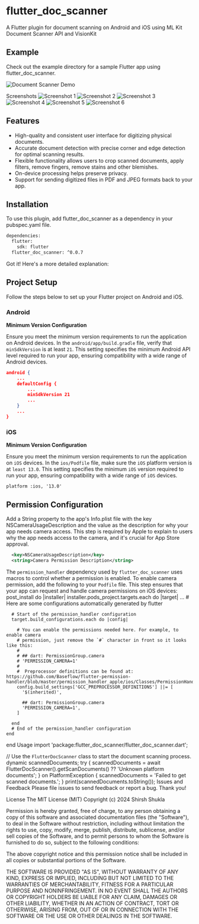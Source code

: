 # flutter_doc_scanner 
A Flutter plugin for document scanning on Android and iOS using ML Kit Document Scanner API and VisionKit

## Example 
Check out the example directory for a sample Flutter app using flutter_doc_scanner.

![Document Scanner Demo](doc_scan_demo.gif)


Screenshots 
![Screenshot 1](./img/screen_shot_1)	![Screenshot 2](./img/screen_shot_2)	![Screenshot 3](./img/screen_shot_3)
![Screenshot 4](./img/screen_shot_4)	![Screenshot 5](./img/screen_shot_5)	![Screenshot 6](./img/screen_shot_6)

## Features 
- High-quality and consistent user interface for digitizing physical documents.
- Accurate document detection with precise corner and edge detection for optimal scanning results.
- Flexible functionality allows users to crop scanned documents, apply filters, remove fingers, remove stains and other blemishes.
- On-device processing helps preserve privacy.
- Support for sending digitized files in PDF and JPEG formats back to your app.

## Installation 
To use this plugin, add flutter_doc_scanner as a dependency in your pubspec.yaml file.

```sh
dependencies:
  flutter:
    sdk: flutter
  flutter_doc_scanner: ^0.0.7
```
Got it! Here's a more detailed explanation:

## Project Setup 
Follow the steps below to set up your Flutter project on Android and iOS.

### Android
**Minimum Version Configuration**

Ensure you meet the minimum version requirements to run the application on Android devices. In the `android/app/build.gradle` file, verify that `minSdkVersion` is at least `21`. This setting specifies the minimum Android API level required to run your app, ensuring compatibility with a wide range of Android devices.
```json
android {
    ...
    defaultConfig {
        ...
        minSdkVersion 21
        ...
    }
    ...
}
```

### iOS 
**Minimum Version Configuration**

Ensure you meet the minimum version requirements to run the application on `iOS` devices. In the `ios/Podfile` file, make sure the `iOS` platform version is at `least 13.0`. This setting specifies the minimum `iOS` version required to run your app, ensuring compatibility with a wide range of `iOS` devices.
```
platform :ios, '13.0'
```

## Permission Configuration
Add a String property to the app's Info.plist file with the key NSCameraUsageDescription and the value as the description for why your app needs camera access. This step is required by Apple to explain to users why the app needs access to the camera, and it's crucial for App Store approval.
```xml
  <key>NSCameraUsageDescription</key>
  <string>Camera Permission Description</string>
```
The `permission_handler` dependency used by `flutter_doc_scanner` uses macros to control whether a permission is enabled. To enable camera permission, add the following to your `Podfile` file. This step ensures that your app can request and handle camera permissions on iOS devices:
  post_install do |installer|
    installer.pods_project.targets.each do |target|
      ... # Here are some configurations automatically generated by flutter

      # Start of the permission_handler configuration
      target.build_configurations.each do |config|

        # You can enable the permissions needed here. For example, to enable camera
        # permission, just remove the `#` character in front so it looks like this:
        #
        # ## dart: PermissionGroup.camera
        # 'PERMISSION_CAMERA=1'
        #
        #  Preprocessor definitions can be found at: https://github.com/Baseflow/flutter-permission-handler/blob/master/permission_handler_apple/ios/Classes/PermissionHandlerEnums.h
        config.build_settings['GCC_PREPROCESSOR_DEFINITIONS'] ||= [
          '$(inherited)',

          ## dart: PermissionGroup.camera
          'PERMISSION_CAMERA=1',
        ]

      end
      # End of the permission_handler configuration
    end
  end
Usage 
import 'package:flutter_doc_scanner/flutter_doc_scanner.dart';

// Use the `FlutterDocScanner` class to start the document scanning process.
dynamic scannedDocuments;
try {
  scannedDocuments = await FlutterDocScanner().getScanDocuments() ??
      'Unknown platform documents';
} on PlatformException {
  scannedDocuments = 'Failed to get scanned documents.';
}
print(scannedDocuments.toString());
Issues and Feedback 
Please file issues to send feedback or report a bug. Thank you!

License 
The MIT License (MIT) Copyright (c) 2024 Shirsh Shukla

Permission is hereby granted, free of charge, to any person obtaining a copy of this software and associated documentation files (the "Software"), to deal in the Software without restriction, including without limitation the rights to use, copy, modify, merge, publish, distribute, sublicense, and/or sell copies of the Software, and to permit persons to whom the Software is furnished to do so, subject to the following conditions:

The above copyright notice and this permission notice shall be included in all copies or substantial portions of the Software.

THE SOFTWARE IS PROVIDED "AS IS", WITHOUT WARRANTY OF ANY KIND, EXPRESS OR IMPLIED, INCLUDING BUT NOT LIMITED TO THE WARRANTIES OF MERCHANTABILITY, FITNESS FOR A PARTICULAR PURPOSE AND NONINFRINGEMENT. IN NO EVENT SHALL THE AUTHORS OR COPYRIGHT HOLDERS BE LIABLE FOR ANY CLAIM, DAMAGES OR OTHER LIABILITY, WHETHER IN AN ACTION OF CONTRACT, TORT OR OTHERWISE, ARISING FROM, OUT OF OR IN CONNECTION WITH THE SOFTWARE OR THE USE OR OTHER DEALINGS IN THE SOFTWARE.